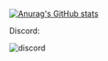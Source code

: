 [![Anurag's GitHub stats](https://github-readme-stats.vercel.app/api?username=MatzHilven&theme=dracula)](https://github.com/anuraghazra/github-readme-stats)

Discord:

![discord](https://discord.c99.nl/widget/theme-4/323345531764080640.png)





